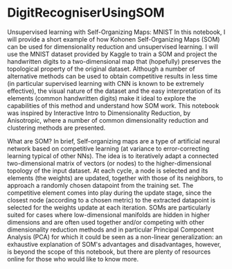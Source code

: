 # DigitRecogniserUsingSOM
Unsupervised learning with Self-Organizing Maps: MNIST
In this notebook, I will provide a short example of how Kohonen Self-Organizing Maps (SOM) can be used for dimensionality reduction and unsupervised learning. I will use the MNIST dataset provided by Kaggle to train a SOM and project the handwritten digits to a two-dimensional map that (hopefully) preserves the topological property of the original dataset. Although a number of alternative methods can be used to obtain competitive results in less time (in particular supervised learning with CNN is known to be extremely effective), the visual nature of the dataset and the easy interpretation of its elements (common handwritten digits) make it ideal to explore the capabilities of this method and understand how SOM work.
This notebook was inspired by Interactive Intro to Dimensionality Reduction, by Anisotropic, where a number of common dimensionality reduction and clustering methods are presented.

What are SOM?
In brief, Self-organizing maps are a type of artificial neural network based on competitive learning (at variance to error-correcting learning typical of other NNs). The idea is to iteratively adapt a connected two-dimensional matrix of vectors (or nodes) to the higher-dimensional topology of the input dataset. At each cycle, a node is selected and its elements (the weights) are updated, together with those of its neighbors, to approach a randomly chosen datapoint from the training set. The competitive element comes into play during the update stage, since the closest node (according to a chosen metric) to the extracted datapoint is selected for the weights update at each iteration.
SOMs are particularly suited for cases where low-dimensional manifolds are hidden in higher dimensions and are often used together and/or competing with other dimensionality reduction methods and in particular Principal Component Analysis (PCA) for which it could be seen as a non-linear generalization: an exhaustive explanation of SOM's advantages and disadvantages, however, is beyond the scope of this notebook, but there are plenty of resources online for those who would like to know more.
